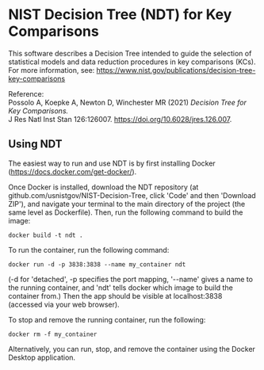 # NIST Decision Tree (NDT) for Key Comparisons

This software describes a Decision Tree intended to guide the selection of statistical models and data reduction procedures in key comparisons (KCs). For more information, see: https://www.nist.gov/publications/decision-tree-key-comparisons

Reference:  
Possolo A, Koepke A, Newton D, Winchester MR (2021) *Decision Tree for Key Comparisons.*  
J Res Natl Inst Stan 126:126007. https://doi.org/10.6028/jres.126.007.

## Using NDT

The easiest way to run and use NDT is by first installing Docker (https://docs.docker.com/get-docker/).

Once Docker is installed, download the NDT repository (at github.com/usnistgov/NIST-Decision-Tree, click 'Code' and then 'Download ZIP'), and navigate your terminal to the main directory of the project (the same level as Dockerfile). Then, run the following command to build the image:
```
docker build -t ndt .
```
To run the container, run the following command:
```
docker run -d -p 3838:3838 --name my_container ndt
```
(-d for 'detached', -p specifies the port mapping, '--name' gives a name to the running container, and 'ndt' tells docker which image to build the container from.) Then the app should be visible at localhost:3838 (accessed via your web browser).

To stop and remove the running container, run the following:
```
docker rm -f my_container
```

Alternatively, you can run, stop, and remove the container using the Docker Desktop application.
